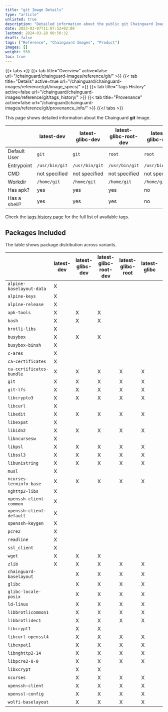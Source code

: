 ```yaml
---
title: "git Image Details"
type: "article"
unlisted: true
description: "Detailed information about the public git Chainguard Image."
date: 2023-03-07T11:07:52+02:00
lastmod: 2024-03-28 00:50:32
draft: false
tags: ["Reference", "Chainguard Images", "Product"]
images: []
weight: 550
toc: true
---
```


{{< tabs >}}
{{< tab title="Overview" active=false url="/chainguard/chainguard-images/reference/git/" >}}
{{< tab title="Details" active=true url="/chainguard/chainguard-images/reference/git/image_specs/" >}}
{{< tab title="Tags History" active=false url="/chainguard/chainguard-images/reference/git/tags_history/" >}}
{{< tab title="Provenance" active=false url="/chainguard/chainguard-images/reference/git/provenance_info/" >}}
{{</ tabs >}}

This page shows detailed information about the Chainguard **git** Image.

|              | latest-dev     | latest-glibc-dev | latest-glibc-root-dev | latest-glibc-root | latest-glibc   | latest-root-dev | latest-root    | latest         |
|--------------|----------------|------------------|-----------------------|-------------------|----------------|-----------------|----------------|----------------|
| Default User | `git`          | `git`            | `root`                | `root`            | `git`          | `root`          | `root`         | `git`          |
| Entrypoint   | `/usr/bin/git` | `/usr/bin/git`   | `/usr/bin/git`        | `/usr/bin/git`    | `/usr/bin/git` | `/usr/bin/git`  | `/usr/bin/git` | `/usr/bin/git` |
| CMD          | not specified  | not specified    | not specified         | not specified     | not specified  | not specified   | not specified  | not specified  |
| Workdir      | `/home/git`    | `/home/git`      | `/home/git`           | `/home/git`       | `/home/git`    | `/home/git`     | `/home/git`    | `/home/git`    |
| Has apk?     | yes            | yes              | yes                   | no                | no             | yes             | no             | no             |
| Has a shell? | yes            | yes              | yes                   | no                | no             | yes             | yes            | yes            |

Check the [tags history page](/chainguard/chainguard-images/reference/git/tags_history/) for the full list of available tags.

## Packages Included
The table shows package distribution across variants.

|                          | latest-dev | latest-glibc-dev | latest-glibc-root-dev | latest-glibc-root | latest-glibc | latest-root-dev | latest-root | latest |
|--------------------------|------------|------------------|-----------------------|-------------------|--------------|-----------------|-------------|--------|
| `alpine-baselayout-data` | X          |                  |                       |                   |              | X               | X           | X      |
| `alpine-keys`            | X          |                  |                       |                   |              | X               | X           | X      |
| `alpine-release`         | X          |                  |                       |                   |              | X               | X           | X      |
| `apk-tools`              | X          | X                | X                     |                   |              | X               |             |        |
| `bash`                   | X          | X                | X                     |                   |              | X               |             |        |
| `brotli-libs`            | X          |                  |                       |                   |              | X               | X           | X      |
| `busybox`                | X          | X                | X                     |                   |              | X               | X           | X      |
| `busybox-binsh`          | X          |                  |                       |                   |              | X               | X           | X      |
| `c-ares`                 | X          |                  |                       |                   |              | X               | X           | X      |
| `ca-certificates`        | X          |                  |                       |                   |              | X               | X           | X      |
| `ca-certificates-bundle` | X          | X                | X                     | X                 | X            | X               | X           | X      |
| `git`                    | X          | X                | X                     | X                 | X            | X               | X           | X      |
| `git-lfs`                | X          | X                | X                     | X                 | X            | X               | X           | X      |
| `libcrypto3`             | X          | X                | X                     | X                 | X            | X               | X           | X      |
| `libcurl`                | X          |                  |                       |                   |              | X               | X           | X      |
| `libedit`                | X          | X                | X                     | X                 | X            | X               | X           | X      |
| `libexpat`               | X          |                  |                       |                   |              | X               | X           | X      |
| `libidn2`                | X          | X                | X                     | X                 | X            | X               | X           | X      |
| `libncursesw`            | X          |                  |                       |                   |              | X               | X           | X      |
| `libpsl`                 | X          | X                | X                     | X                 | X            | X               | X           | X      |
| `libssl3`                | X          | X                | X                     | X                 | X            | X               | X           | X      |
| `libunistring`           | X          | X                | X                     | X                 | X            | X               | X           | X      |
| `musl`                   | X          |                  |                       |                   |              | X               | X           | X      |
| `ncurses-terminfo-base`  | X          | X                | X                     | X                 | X            | X               | X           | X      |
| `nghttp2-libs`           | X          |                  |                       |                   |              | X               | X           | X      |
| `openssh-client-common`  | X          |                  |                       |                   |              | X               | X           | X      |
| `openssh-client-default` | X          |                  |                       |                   |              | X               | X           | X      |
| `openssh-keygen`         | X          |                  |                       |                   |              | X               | X           | X      |
| `pcre2`                  | X          |                  |                       |                   |              | X               | X           | X      |
| `readline`               | X          |                  |                       |                   |              | X               |             |        |
| `ssl_client`             | X          |                  |                       |                   |              | X               | X           | X      |
| `wget`                   | X          | X                | X                     |                   |              | X               |             |        |
| `zlib`                   | X          | X                | X                     | X                 | X            | X               | X           | X      |
| `chainguard-baselayout`  |            | X                | X                     | X                 | X            |                 |             |        |
| `glibc`                  |            | X                | X                     | X                 | X            |                 |             |        |
| `glibc-locale-posix`     |            | X                | X                     | X                 | X            |                 |             |        |
| `ld-linux`               |            | X                | X                     | X                 | X            |                 |             |        |
| `libbrotlicommon1`       |            | X                | X                     | X                 | X            |                 |             |        |
| `libbrotlidec1`          |            | X                | X                     | X                 | X            |                 |             |        |
| `libcrypt1`              |            | X                | X                     |                   |              |                 |             |        |
| `libcurl-openssl4`       |            | X                | X                     | X                 | X            |                 |             |        |
| `libexpat1`              |            | X                | X                     | X                 | X            |                 |             |        |
| `libnghttp2-14`          |            | X                | X                     | X                 | X            |                 |             |        |
| `libpcre2-8-0`           |            | X                | X                     | X                 | X            |                 |             |        |
| `libxcrypt`              |            | X                | X                     |                   |              |                 |             |        |
| `ncurses`                |            | X                | X                     | X                 | X            |                 |             |        |
| `openssh-client`         |            | X                | X                     | X                 | X            |                 |             |        |
| `openssl-config`         |            | X                | X                     | X                 | X            |                 |             |        |
| `wolfi-baselayout`       |            | X                | X                     | X                 | X            |                 |             |        |

